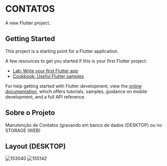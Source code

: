 # CONTATOS

A new Flutter project.

## Getting Started

This project is a starting point for a Flutter application.

A few resources to get you started if this is your first Flutter project:

- [Lab: Write your first Flutter app](https://docs.flutter.dev/get-started/codelab)
- [Cookbook: Useful Flutter samples](https://docs.flutter.dev/cookbook)

For help getting started with Flutter development, view the
[online documentation](https://docs.flutter.dev/), which offers tutorials,
samples, guidance on mobile development, and a full API reference.

## Sobre o Projeto

Manutenção de Contatos (gravando em banco de dados (DESKTOP) ou no STORAGE (WEB)

## Layout (DESKTOP)
![153040](https://github.com/silvioagnello/contatos/assets/35569943/a21f2034-0be4-427d-84c0-c3685b05ce95)
![155142](https://github.com/silvioagnello/contatos/assets/35569943/ea26e243-479c-40f2-885c-3c3dbc74c013)
